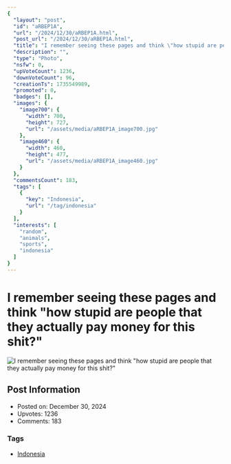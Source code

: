 ```yaml
---
{
  "layout": "post",
  "id": "aRBEP1A",
  "url": "/2024/12/30/aRBEP1A.html",
  "post_url": "/2024/12/30/aRBEP1A.html",
  "title": "I remember seeing these pages and think \"how stupid are people that they actually pay money for this shit?\"",
  "description": "",
  "type": "Photo",
  "nsfw": 0,
  "upVoteCount": 1236,
  "downVoteCount": 96,
  "creationTs": 1735549989,
  "promoted": 0,
  "badges": [],
  "images": {
    "image700": {
      "width": 700,
      "height": 727,
      "url": "/assets/media/aRBEP1A_image700.jpg"
    },
    "image460": {
      "width": 460,
      "height": 477,
      "url": "/assets/media/aRBEP1A_image460.jpg"
    }
  },
  "commentsCount": 183,
  "tags": [
    {
      "key": "Indonesia",
      "url": "/tag/indonesia"
    }
  ],
  "interests": [
    "random",
    "animals",
    "sports",
    "indonesia"
  ]
}
---
```


# I remember seeing these pages and think "how stupid are people that they actually pay money for this shit?"

![I remember seeing these pages and think "how stupid are people that they actually pay money for this shit?"](/assets/media/aRBEP1A_image700.jpg)

## Post Information

- Posted on: December 30, 2024
- Upvotes: 1236
- Comments: 183

### Tags

- [Indonesia](/tag/Indonesia)
